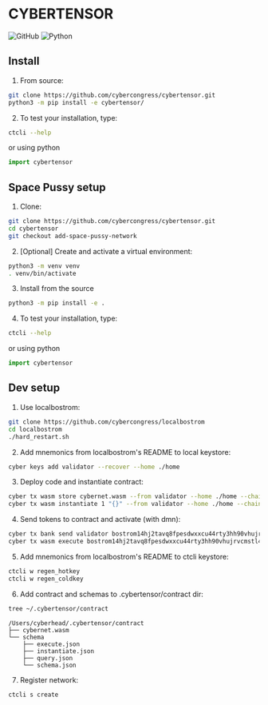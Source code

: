 # CYBERTENSOR
<p>
    <img alt="GitHub" src="https://img.shields.io/github/license/cybercongress/cybertensor">
    <img alt="Python" src="https://img.shields.io/badge/python-3.9%20%7C%203.10%20%7C%203.11-blue">
</p>

## Install

1. From source:
```bash
git clone https://github.com/cybercongress/cybertensor.git
python3 -m pip install -e cybertensor/
```
2. To test your installation, type:
```bash
ctcli --help
```
or using python
```python
import cybertensor
```

## Space Pussy setup

1. Clone:
```bash
git clone https://github.com/cybercongress/cybertensor.git
cd cybertensor
git checkout add-space-pussy-network
```
2. [Optional] Create and activate a virtual environment:
```bash
python3 -m venv venv
. venv/bin/activate
```
3. Install from the source
```bash
python3 -m pip install -e .
```

4. To test your installation, type:
```bash
ctcli --help
```
or using python
```python
import cybertensor
```

## Dev setup
1. Use localbostrom:
```bash
git clone https://github.com/cybercongress/localbostrom
cd localbostrom
./hard_restart.sh
```
2. Add mnemonics from localbostrom's README to local keystore:
```bash
cyber keys add validator --recover --home ./home
```
3. Deploy code and instantiate contract:
```bash
cyber tx wasm store cybernet.wasm --from validator --home ./home --chain-id localbostrom --gas 7000000 --broadcast-mode block -y --keyring-backend test
cyber tx wasm instantiate 1 "{}" --from validator --home ./home --chain-id localbostrom --gas 5000000 --label cybernet1 --admin bostrom1phaxpevm5wecex2jyaqty2a4v02qj7qm5n94ug --broadcast-mode block -y --keyring-backend test
```
4. Send tokens to contract and activate (with dmn):
```bash
cyber tx bank send validator bostrom14hj2tavq8fpesdwxxcu44rty3hh90vhujrvcmstl4zr3txmfvw9sww4mxt 1000000000000boot --home ./home --chain-id localbostrom --gas 500000 --broadcast-mode block -y --keyring-backend test
cyber tx wasm execute bostrom14hj2tavq8fpesdwxxcu44rty3hh90vhujrvcmstl4zr3txmfvw9sww4mxt '{"activate":{}}' --from validator --home ./home --chain-id localbostrom --gas 5000000 --broadcast-mode block -y --keyring-backend test
```
5. Add mnemonics from localbostrom's README to ctcli keystore:
```bash
ctcli w regen_hotkey
ctcli w regen_coldkey
```
6. Add contract and schemas to .cybertensor/contract dir:
```bash
tree ~/.cybertensor/contract 
```
```
/Users/cyberhead/.cybertensor/contract
├── cybernet.wasm
└── schema
    ├── execute.json
    ├── instantiate.json
    ├── query.json
    └── schema.json
````
7. Register network:
```bash
ctcli s create
```
